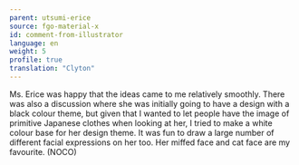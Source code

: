 ```yaml
---
parent: utsumi-erice
source: fgo-material-x
id: comment-from-illustrator
language: en
weight: 5
profile: true
translation: "Clyton"
---
```


Ms. Erice was happy that the ideas came to me relatively smoothly. There was also a discussion where she was initially going to have a design with a black colour theme, but given that I wanted to let people have the image of primitive Japanese clothes when looking at her, I tried to make a white colour base for her design theme. It was fun to draw a large number of different facial expressions on her too. Her miffed face and cat face are my favourite. (NOCO)
